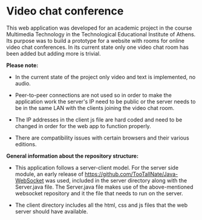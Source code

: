 # Video chat conference

This web application was developed for an academic project in the course Multimedia Technology in the Technological Educational Institute of Athens. Its purpose was to build a prototype for a website with rooms for online video chat conferences. In its current state only one video chat room has been added but adding more is trivial.

**Please note:**

* In the current state of the project only video and text is implemented, no audio.

* Peer-to-peer connections are not used so in order to make the application work the server's IP need to be public or the server needs to be in the same LAN with the clients joining the video chat room.

* The IP addresses in the client js file are hard coded and need to be changed in order for the web app to function properly.

* There are compatibility issues with certain browsers and their various editions.

**General information about the repository structure:**

* This application follows a server-client model. For the server side module, an early release of https://github.com/TooTallNate/Java-WebSocket was used, included in the server directory along with the Server.java file. The Server.java file makes use of the above-mentioned websocket repository and it the file that needs to run on the server.

* The client directory includes all the html, css and js files that the web server should have available.


 


